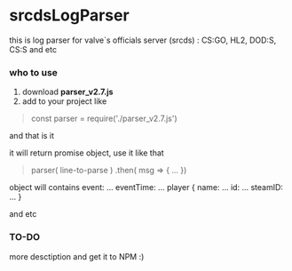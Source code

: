# srcdsLogParser

this is log parser for valve`s officials server (srcds) : CS:GO, HL2, DOD:S, CS:S and etc

### who to use

1. download **parser_v2.7.js**
2. add to your project like
  
  > const parser = require('./parser_v2.7.js')
  
and that is it

it will return promise object, use it like that

>    parser( line-to-parse )
>        .then( msg => { ... })
  
 object will contains 
 event: ...
 eventTime: ...
 player {
  name: ...
  id: ...
  steamID: ...
 }
 
 and etc
 
 ### TO-DO
 more desctiption and get it to NPM :)
